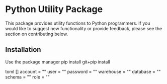 # Python Utility Package

This package provides utility functions to Python programmers. If you would like to suggest new functionality or provide feedback, please see the section on contributing below.

## Installation

Use the package manager pip install git+pip install 

toml
[]
account = ""
user = ""
password = ""
warehouse = ""
database = ""
schema = ""
role = ""